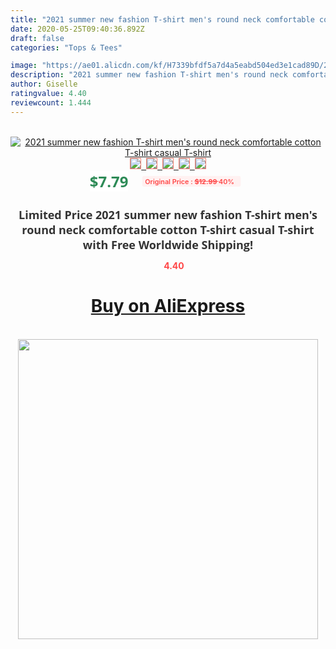 ```yaml
---
title: "2021 summer new fashion T-shirt men's round neck comfortable cotton T-shirt casual T-shirt"
date: 2020-05-25T09:40:36.892Z
draft: false
categories: "Tops & Tees"

image: "https://ae01.alicdn.com/kf/H7339bfdf5a7d4a5eabd504ed3e1cad89D/2021-summer-new-fashion-T-shirt-men-s-round-neck-comfortable-cotton-T-shirt-casual-T.jpg"
description: "2021 summer new fashion T-shirt men's round neck comfortable cotton T-shirt casual T-shirt"
author: Giselle
ratingvalue: 4.40
reviewcount: 1.444
---
```

<br>
<div style="text-align: center;">
<a href="https://s.click.aliexpress.com/e/_A9LPfR" target="_blank" rel="nofollow noopener noreferrer"><img alt="2021 summer new fashion T-shirt men's round neck comfortable cotton T-shirt casual T-shirt" class="magnifier-image" src="https://ae01.alicdn.com/kf/H7339bfdf5a7d4a5eabd504ed3e1cad89D/2021-summer-new-fashion-T-shirt-men-s-round-neck-comfortable-cotton-T-shirt-casual-T.jpg_640x640.jpg">
<br>
<img style="border:1px solid salmon" src="https://ae01.alicdn.com/kf/H7339bfdf5a7d4a5eabd504ed3e1cad89D/2021-summer-new-fashion-T-shirt-men-s-round-neck-comfortable-cotton-T-shirt-casual-T.jpg_120x120.jpg">&nbsp;&nbsp;<img style="border:1px solid salmon" src="https://ae01.alicdn.com/kf/H377bb19cab2b421f92f9598e619cc07bc/2021-summer-new-fashion-T-shirt-men-s-round-neck-comfortable-cotton-T-shirt-casual-T.jpg_120x120.jpg">&nbsp;&nbsp;<img style="border:1px solid salmon" src="https://ae01.alicdn.com/kf/Hf18ee20cc9b14a81b8a81d3b3120b2f3p/2021-summer-new-fashion-T-shirt-men-s-round-neck-comfortable-cotton-T-shirt-casual-T.jpg_120x120.jpg">&nbsp;&nbsp;<img style="border:1px solid salmon" src="https://ae01.alicdn.com/kf/H183b51670b9346888df0af57af461671J/2021-summer-new-fashion-T-shirt-men-s-round-neck-comfortable-cotton-T-shirt-casual-T.jpg_120x120.jpg">&nbsp;&nbsp;<img style="border:1px solid salmon" src="https://ae01.alicdn.com/kf/H78084318ebbb4cf8af2de1ebdeaf6f055/2021-summer-new-fashion-T-shirt-men-s-round-neck-comfortable-cotton-T-shirt-casual-T.jpg_120x120.jpg"></a></div><br0>
<div style="text-align: center;"><span style="background-color: white; border: 0px; box-sizing: border-box; color: seagreen; display: inline-block; font-family: &quot;open sans&quot; , &quot;arial&quot; , &quot;helvetica&quot; , sans-serif , &quot;heiti&quot;; font-size: 24px; font-stretch: inherit; font-weight: 700; line-height: inherit; margin: 0px 10px 0px 0px; padding: 0px; vertical-align: middle;">$7.79 </span>
<span style="background: rgb(255 , 241 , 241); border-radius: 3px; border: 0px; box-sizing: border-box; color: #ff4747; display: inline-block; font-family: inherit; font-size: 12px; font-stretch: inherit; font-style: inherit; font-variant: inherit; font-weight: 600; line-height: inherit; margin: 0px; padding: 2px 5px; transform: scale(0.9); vertical-align: middle;">Original Price : <b style="text-decoration: line-through;">$12.99 </b> 40%&nbsp;&nbsp;</span></div>
<h1 style="color: #333333; display: inline-block; font-family: &quot;open sans&quot; , &quot;arial&quot; , &quot;helvetica&quot; , sans-serif , &quot;heiti&quot;; font-size: 18px; font-stretch: inherit; font-weight: 700; text-align: center;">Limited Price 2021 summer new fashion T-shirt men's round neck comfortable cotton T-shirt casual T-shirt with Free Worldwide Shipping!</h1>
<div style="color: #ff4747; text-align: center;">
<img src="https://4.bp.blogspot.com/-M0ZcTcb-5uY/XleCXlxnR4I/AAAAAAAAAEc/OrjgMkXV1oMQFaCRZj5HQwOCBcu3w1FegCPcBGAYYCw/s1600/star.png" style="height: 15px;">&nbsp;<b>4.40</b></div>
<div class="button_cont" align="center"><a class="buynow_a" href="https://s.click.aliexpress.com/e/_A9LPfR" target="_blank" rel="nofollow noopener noreferrer"><H1>Buy on AliExpress</H1></a></div><br>
<div class="separator" style="clear: both; text-align: center;">
<img src="https://lh3.googleusercontent.com/-pTy5HemUv9M/XlePHvY0dAI/AAAAAAAAAE4/0nX5iRUoIWY8eMW9Dpxeirr157OZliDIgCLcBGAsYHQ/s1600/badge.gif" width="480">
</div>
